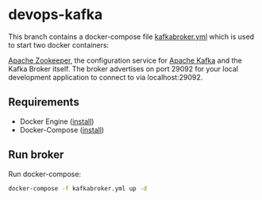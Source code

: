 # devops-kafka

This branch contains a docker-compose file [kafkabroker.yml](kafkabroker.yml) which is used to start two docker containers: 

[Apache Zookeeper](https://zookeeper.apache.org/), the configuration service for [Apache Kafka](https://kafka.apache.org/documentation/#introduction) and the Kafka Broker itself. The broker advertises on port 29092 for your local development application to connect to via localhost:29092.

## Requirements

- Docker Engine ([install](https://docs.docker.com/engine/install/))
- Docker-Compose ([install](https://docs.docker.com/compose/install/))



## Run broker

Run docker-compose:

```bash
docker-compose -f kafkabroker.yml up -d
```

